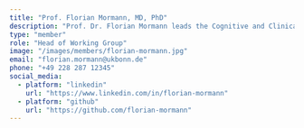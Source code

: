 ```yaml
---
title: "Prof. Florian Mormann, MD, PhD"
description: "Prof. Dr. Florian Mormann leads the Cognitive and Clinical Neurophysiology workgroup, focusing on the neurobiology of perception and memory, as well as the pathophysiological mechanisms leading to epileptic seizures."
type: "member"
role: "Head of Working Group"
image: "/images/members/florian-mormann.jpg"
email: "florian.mormann@ukbonn.de"
phone: "+49 228 287 12345"
social_media:
  - platform: "linkedin"
    url: "https://www.linkedin.com/in/florian-mormann"
  - platform: "github"
    url: "https://github.com/florian-mormann"
---
```

